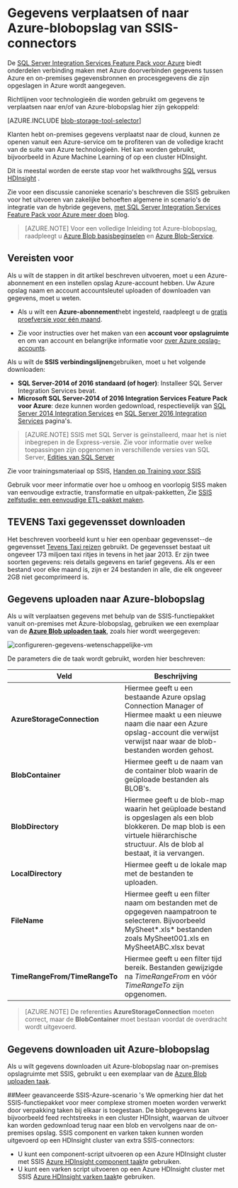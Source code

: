 <properties
    pageTitle="Gegevens verplaatsen of naar Azure-blobopslag van SSIS-connectors | Microsoft Azure"
    description="Gegevens verplaatsen of naar Azure-blobopslag van SSIS-connectors."
    services="machine-learning,storage"
    documentationCenter=""
    authors="bradsev"
    manager="jhubbard"
    editor="cgronlun" />

<tags
    ms.service="machine-learning"
    ms.workload="data-services"
    ms.tgt_pltfrm="na"
    ms.devlang="na"
    ms.topic="article"
    ms.date="09/14/2016"
    ms.author="bradsev" />

# <a name="move-data-to-or-from-azure-blob-storage-using-ssis-connectors"></a>Gegevens verplaatsen of naar Azure-blobopslag van SSIS-connectors

De [SQL Server Integration Services Feature Pack voor Azure](https://msdn.microsoft.com/library/mt146770.aspx) biedt onderdelen verbinding maken met Azure doorverbinden gegevens tussen Azure en on-premises gegevensbronnen en procesgegevens die zijn opgeslagen in Azure wordt aangegeven.

Richtlijnen voor technologieën die worden gebruikt om gegevens te verplaatsen naar en/of van Azure-blobopslag hier zijn gekoppeld:

[AZURE.INCLUDE [blob-storage-tool-selector](../../includes/machine-learning-blob-storage-tool-selector.md)]


Klanten hebt on-premises gegevens verplaatst naar de cloud, kunnen ze openen vanuit een Azure-service om te profiteren van de volledige kracht van de suite van Azure technologieën. Het kan worden gebruikt, bijvoorbeeld in Azure Machine Learning of op een cluster HDInsight.

Dit is meestal worden de eerste stap voor het walkthroughs [SQL](machine-learning-data-science-process-sql-walkthrough.md) versus [HDInsight](machine-learning-data-science-process-hive-walkthrough.md) .

Zie voor een discussie canonieke scenario's beschreven die SSIS gebruiken voor het uitvoeren van zakelijke behoeften algemene in scenario's de integratie van de hybride gegevens, [met SQL Server Integration Services Feature Pack voor Azure meer doen](http://blogs.msdn.com/b/ssis/archive/2015/06/25/doing-more-with-sql-server-integration-services-feature-pack-for-azure.aspx) blog.

> [AZURE.NOTE] Voor een volledige Inleiding tot Azure-blobopslag, raadpleegt u [Azure Blob basisbeginselen](../storage/storage-dotnet-how-to-use-blobs.md) en [Azure Blob-Service](https://msdn.microsoft.com/library/azure/dd179376.aspx).

## <a name="prerequisites"></a>Vereisten voor

Als u wilt de stappen in dit artikel beschreven uitvoeren, moet u een Azure-abonnement en een instellen opslag Azure-account hebben. Uw Azure opslag naam en account accountsleutel uploaden of downloaden van gegevens, moet u weten.

- Als u wilt een **Azure-abonnement**hebt ingesteld, raadpleegt u de [gratis proefversie voor één maand](https://azure.microsoft.com/pricing/free-trial/).

- Zie voor instructies over het maken van een **account voor opslagruimte** en om van account en belangrijke informatie voor [over Azure opslag-accounts](../storage/storage-create-storage-account.md).


Als u wilt de **SSIS verbindingslijnen**gebruiken, moet u het volgende downloaden:

- **SQL Server-2014 of 2016 standaard (of hoger)**: Installeer SQL Server Integration Services bevat.
- **Microsoft SQL Server-2014 of 2016 Integration Services Feature Pack voor Azure**: deze kunnen worden gedownload, respectievelijk van [SQL Server 2014 Integration Services](http://www.microsoft.com/download/details.aspx?id=47366) en [SQL Server 2016 Integration Services](https://www.microsoft.com/download/details.aspx?id=49492) pagina's.

> [AZURE.NOTE] SSIS met SQL Server is geïnstalleerd, maar het is niet inbegrepen in de Express-versie. Zie voor informatie over welke toepassingen zijn opgenomen in verschillende versies van SQL Server, [Edities van SQL Server](http://www.microsoft.com/en-us/server-cloud/products/sql-server-editions/)

Zie voor trainingsmateriaal op SSIS, [Handen op Training voor SSIS](http://www.microsoft.com/download/details.aspx?id=20766)

Gebruik voor meer informatie over hoe u omhoog en voorlopig SISS maken van eenvoudige extractie, transformatie en uitpak-pakketten, Zie [SSIS zelfstudie: een eenvoudige ETL-pakket maken](https://msdn.microsoft.com/library/ms169917.aspx).

## <a name="download-nyc-taxi-dataset"></a>TEVENS Taxi gegevensset downloaden  
Het beschreven voorbeeld kunt u hier een openbaar gegevensset--de gegevensset [Tevens Taxi reizen](http://www.andresmh.com/nyctaxitrips/) gebruikt. De gegevensset bestaat uit ongeveer 173 miljoen taxi ritjes in tevens in het jaar 2013. Er zijn twee soorten gegevens: reis details gegevens en tarief gegevens. Als er een bestand voor elke maand is, zijn er 24 bestanden in alle, die elk ongeveer 2GB niet gecomprimeerd is.


## <a name="upload-data-to-azure-blob-storage"></a>Gegevens uploaden naar Azure-blobopslag
Als u wilt verplaatsen gegevens met behulp van de SSIS-functiepakket vanuit on-premises met Azure-blobopslag, gebruiken we een exemplaar van de [**Azure Blob uploaden taak**](https://msdn.microsoft.com/library/mt146776.aspx), zoals hier wordt weergegeven:

![configureren-gegevens-wetenschappelijke-vm](./media/machine-learning-data-science-move-data-to-azure-blob-using-ssis/ssis-azure-blob-upload-task.png)


De parameters die de taak wordt gebruikt, worden hier beschreven:


Veld|Beschrijving|
----------------------|----------------|
**AzureStorageConnection**|Hiermee geeft u een bestaande Azure opslag Connection Manager of Hiermee maakt u een nieuwe naam die naar een Azure opslag-account die verwijst verwijst naar waar de blob-bestanden worden gehost.|
**BlobContainer**|Hiermee geeft u de naam van de container blob waarin de geüploade bestanden als BLOB's.|
**BlobDirectory**|Hiermee geeft u de blob-map waarin het geüploade bestand is opgeslagen als een blob blokkeren. De map blob is een virtuele hiërarchische structuur. Als de blob al bestaat, it ia vervangen.|
**LocalDirectory**|Hiermee geeft u de lokale map met de bestanden te uploaden.|
**FileName**|Hiermee geeft u een filter naam om bestanden met de opgegeven naampatroon te selecteren. Bijvoorbeeld MySheet\*.xls\* bestanden zoals MySheet001.xls en MySheetABC.xlsx bevat|
**TimeRangeFrom/TimeRangeTo**|Hiermee geeft u een filter tijd bereik. Bestanden gewijzigde na *TimeRangeFrom* en vóór *TimeRangeTo* zijn opgenomen.|


> [AZURE.NOTE] De referenties **AzureStorageConnection** moeten correct, maar de **BlobContainer** moet bestaan voordat de overdracht wordt uitgevoerd.

## <a name="download-data-from-azure-blob-storage"></a>Gegevens downloaden uit Azure-blobopslag

Als u wilt gegevens downloaden uit Azure-blobopslag naar on-premises opslagruimte met SSIS, gebruikt u een exemplaar van de [Azure Blob uploaden taak](https://msdn.microsoft.com/library/mt146779.aspx).

##<a name="more-advanced-ssis-azure-scenarios"></a>Meer geavanceerde SSIS-Azure-scenario 's
We opmerking hier dat het SSIS-functiepakket voor meer complexe stromen moeten worden verwerkt door verpakking taken bij elkaar is toegestaan. De blobgegevens kan bijvoorbeeld feed rechtstreeks in een cluster HDInsight, waarvan de uitvoer kan worden gedownload terug naar een blob en vervolgens naar de on-premises opslag. SSIS component en varken taken kunnen worden uitgevoerd op een HDInsight cluster van extra SSIS-connectors:

- U kunt een component-script uitvoeren op een Azure HDInsight cluster met SSIS [Azure HDInsight component taak](https://msdn.microsoft.com/library/mt146771.aspx)te gebruiken.
- U kunt een varken script uitvoeren op een Azure HDInsight cluster met SSIS [Azure HDInsight varken taak](https://msdn.microsoft.com/library/mt146781.aspx)te gebruiken.
